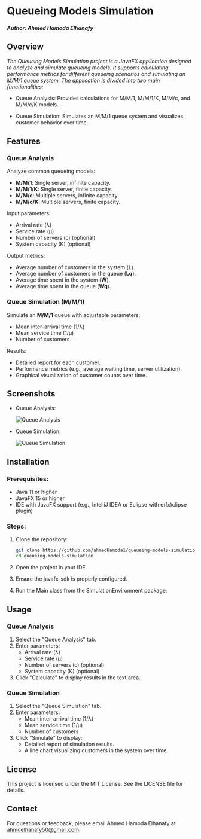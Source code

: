 # Queueing Models Simulation

#### *Author: Ahmed Hamoda Elhanafy*

## Overview
*The Queueing Models Simulation project is a JavaFX application designed to analyze and simulate queueing models. It supports calculating performance metrics for different queueing scenarios and simulating an M/M/1 queue system. The application is divided into two main functionalities:*

  - Queue Analysis: Provides calculations for M/M/1, M/M/1/K, M/M/c, and M/M/c/K models.

  - Queue Simulation: Simulates an M/M/1 queue system and visualizes customer behavior over time.

## Features

### Queue Analysis

Analyze common queueing models:
- **M/M/1**: Single server, infinite capacity.
- **M/M/1/K**: Single server, finite capacity.
- **M/M/c**: Multiple servers, infinite capacity.
- **M/M/c/K**: Multiple servers, finite capacity.

Input parameters:
- Arrival rate (λ)
- Service rate (μ)
- Number of servers (c) (optional)
- System capacity (K) (optional)

Output metrics:
- Average number of customers in the system (**L**).
- Average number of customers in the queue (**Lq**).
- Average time spent in the system (**W**).
- Average time spent in the queue (**Wq**).

### Queue Simulation (M/M/1)

Simulate an **M/M/1** queue with adjustable parameters:
- Mean inter-arrival time (1/λ)
- Mean service time (1/μ)
- Number of customers

Results:
- Detailed report for each customer.
- Performance metrics (e.g., average waiting time, server utilization).
- Graphical visualization of customer counts over time.

## Screenshots

- Queue Analysis: 

    ![Queue Analysis](https://github.com/user-attachments/assets/2ac9a58c-0f9c-4893-b368-00af55509a0c)

- Queue Simulation:

    ![Queue Simulation](https://github.com/user-attachments/assets/82e967c8-c020-4829-a7d6-8bf531edc87c) 


## Installation

### Prerequisites:

- Java 11 or higher
- JavaFX 15 or higher
- IDE with JavaFX support (e.g., IntelliJ IDEA or Eclipse with e(fx)clipse plugin)

### Steps:

1. Clone the repository:
   ```bash
   git clone https://github.com/ahmedHamoda1/queueing-models-simulation.git
   cd queueing-models-simulation
2. Open the project in your IDE.

3. Ensure the javafx-sdk is properly configured.

4. Run the Main class from the SimulationEnvironment package.

## Usage
### Queue Analysis
1. Select the "Queue Analysis" tab.
2. Enter parameters:
   - Arrival rate (λ)
   - Service rate (μ)
   - Number of servers (c) (optional)
   - System capacity (K) (optional)
3. Click "Calculate" to display results in the text area.
### Queue Simulation
1. Select the "Queue Simulation" tab.
2. Enter parameters:
   - Mean inter-arrival time (1/λ)
   - Mean service time (1/μ)
   - Number of customers
3. Click "Simulate" to display:
   - Detailed report of simulation results.
   - A line chart visualizing customers in the system over time.

## License
This project is licensed under the MIT License. See the LICENSE file for details.

## Contact
For questions or feedback, please email Ahmed Hamoda Elhanafy at ahmdelhanafy50@gmail.com.
